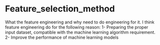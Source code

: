 # Feature_selection_method
What the feature engineering and why need to do engineering for it.
  I think feature engineering do for the following reason:
    1- Preparing the proper input dataset, compatible with the machine learning algorithm requirement.
    2- Improve the performance of machine learning models
